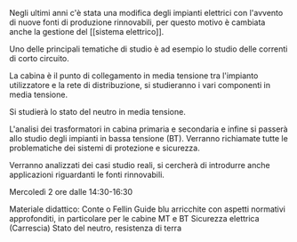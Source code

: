 Negli ultimi anni c'è stata una modifica degli impianti elettrici con l'avvento di nuove fonti di produzione rinnovabili, per questo motivo è cambiata anche la gestione del [[sistema elettrico]].

Uno delle principali tematiche di studio è ad esempio lo studio delle correnti di corto circuito.

La cabina è il punto di collegamento in media tensione tra l'impianto utilizzatore e la rete di distribuzione, si studieranno i vari componenti in media tensione.

Si studierà lo stato del neutro in media tensione.

L'analisi dei trasformatori in cabina primaria e secondaria e infine si passerà allo studio degli impianti in bassa tensione (BT).
Verranno richiamate tutte le problematiche dei sistemi di protezione e sicurezza.

Verranno analizzati dei casi studio reali, si cercherà di introdurre anche applicazioni riguardanti le fonti rinnovabili.

Mercoledì 2 ore dalle 14:30-16:30

Materiale didattico: Conte o Fellin
Guide blu arricchite con aspetti normativi approfonditi, in particolare per le cabine MT e BT
Sicurezza elettrica (Carrescia)
Stato del neutro, resistenza di terra